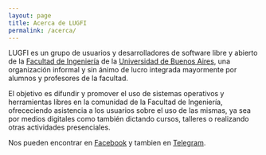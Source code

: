 ```yaml
---
layout: page
title: Acerca de LUGFI
permalink: /acerca/
---
```


LUGFI es un grupo de usuarios y desarrolladores de software libre y abierto de
la [Facultad de Ingeniería](http://www.fi.uba.ar/) de la
[Universidad de Buenos Aires](http://www.uba.ar/), una organización informal y
sin ánimo de lucro integrada mayormente por alumnos y profesores de la facultad.

El objetivo es difundir y promover el uso de sistemas operativos y herramientas
libres en la comunidad de la Facultad de Ingeniería, ofrececiendo asistencia a
los usuarios sobre el uso de las mismas, ya sea por medios digitales como
también dictando cursos, talleres o realizando otras actividades presenciales.

Nos pueden encontrar en [Facebook](https://www.facebook.com/groups/228033617583220/)  y tambien en [Telegram](https://telegram.me/joinchat/AHsQQT-zSbFrpCbq09ojpw).
